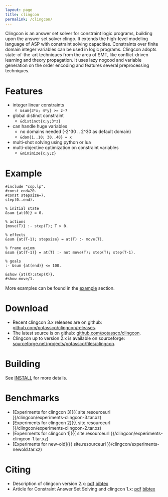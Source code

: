 ```yaml
---
layout: page
title: clingcon
permalink: /clingcon/
---
```


Clingcon is an answer set solver for constraint logic programs,
building upon the answer set solver clingo.
It extends the high-level modeling language of ASP with constraint solving capacities.
Constraints over finite domain integer variables can be used in logic programs.
Clingcon adopts state-of-the-art techniques from the area of SMT,
like conflict-driven learning and theory propagation.
It uses lazy nogood and variable generation on the order encoding
and features several preprocessing techniques.

# Features

* integer linear constraints
  * `&sum{3*x; 4*y} >= z-7`
* global distinct constraint
  * `&distinct{x;y;3*z}`
* can handle huge variables
  * no domains needed (-2^30 .. 2^30 as default domain)
  * `&dom{1..10; 30..40} = x`
* multi-shot solving using python or lua
* multi-objective optimization on constraint variables
  * `&minimize{x;y;z}`

# Example

~~~~
#include "csp.lp".
#const end=20.
#const stepsize=7.
step(0..end).

% initial state
&sum {at(0)} = 0.

% actions
{move(T)} :- step(T); T > 0.

% effects
&sum {at(T-1); stepsize} = at(T) :- move(T).

% frame axiom
&sum {at(T-1)} = at(T) :- not move(T); step(T); step(T-1).

% goals
:- &sum {at(end)} <= 100.

&show {at(X):step(X)}.
#show move/1.
~~~~

More examples can be found in the [example](https://github.com/potassco/clingcon/tree/master/examples) section.

# Download

- Recent clingcon 3.x releases are on github: [github.com/potassco/clingcon/releases](https://github.com/potassco/clingcon/releases).
- The latest source is on github: [github.com/potassco/clingcon](https://github.com/potassco/clingcon).
- Clingcon up to version 2.x is available on sourceforge: [sourceforge.net/projects/potassco/files/clingcon](https://sourceforge.net/projects/potassco/files/clingcon/).

# Building

See [INSTALL](https://github.com/potassco/clingcon/blob/master/INSTALL.md) for more details.

# Benchmarks

- [Experiments for clingcon 3]({{ site.resourceurl }}/clingcon/experiments-clingcon-3.tar.xz)
- [Experiments for clingcon 2]({{ site.resourceurl }}/clingcon/experiments-clingcon-2.tar.xz)
- [Experiments for clingcon 1]({{ site.resourceurl }}/clingcon/experiments-clingcon-1.tar.xz)
- [Experiments for new-old]({{ site.resourceurl }}/clingcon/experiments-newold.tar.xz)

# Citing

- Description of clingcon version 2.x:
  [pdf](http://www.cs.uni-potsdam.de/wv/pdfformat/ostsch12a.pdf)
  [bibtex](http://www.cs.uni-potsdam.de/wv/bibtex/ostsch12a.bib)
- Article for Constraint Answer Set Solving and clingcon 1.x:
  [pdf](http://www.cs.uni-potsdam.de/wv/pdfformat/geossc09a.pdf)
  [bibtex](http://www.cs.uni-potsdam.de/wv/bibtex/geossc09a.bib)
